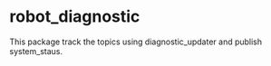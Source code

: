 # robot_diagnostic
This package track the topics using diagnostic_updater and publish system_staus.
